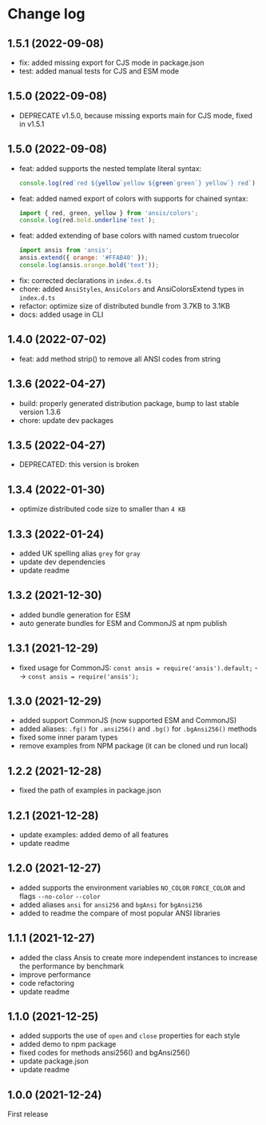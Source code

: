 # Change log

## 1.5.1 (2022-09-08)
- fix: added missing export for CJS mode in package.json
- test: added manual tests for CJS and ESM mode

## 1.5.0 (2022-09-08)
- DEPRECATE v1.5.0, because missing exports main for CJS mode, fixed in v1.5.1

## 1.5.0 (2022-09-08)
- feat: added supports the nested template literal syntax:
  ```js
  console.log(red`red ${yellow`yellow ${green`green`} yellow`} red`)
  ```
- feat: added named export of colors with supports for chained syntax:
  ```js
  import { red, green, yellow } from 'ansis/colors';
  console.log(red.bold.underline`text`);
  ```
- feat: added extending of base colors with named custom truecolor
  ```js
  import ansis from 'ansis';
  ansis.extend({ orange: '#FFAB40' });
  console.log(ansis.orange.bold('text'));
  ```
- fix: corrected declarations in `index.d.ts`
- chore: added `AnsiStyles`, `AnsiColors` and AnsiColorsExtend types in `index.d.ts`
- refactor: optimize size of distributed bundle from 3.7KB to 3.1KB
- docs: added usage in CLI

## 1.4.0 (2022-07-02)
- feat: add method strip() to remove all ANSI codes from string

## 1.3.6 (2022-04-27)
- build: properly generated distribution package, bump to last stable version 1.3.6
- chore: update dev packages

## 1.3.5 (2022-04-27)
- DEPRECATED: this version is broken

## 1.3.4 (2022-01-30)
- optimize distributed code size to smaller than `4 KB`

## 1.3.3 (2022-01-24)
- added UK spelling alias `grey` for `gray`
- update dev dependencies
- update readme

## 1.3.2 (2021-12-30)
- added bundle generation for ESM
- auto generate bundles for ESM and CommonJS at npm publish

## 1.3.1 (2021-12-29)
- fixed usage for CommonJS: `const ansis = require('ansis').default;` --> `const ansis = require('ansis');`

## 1.3.0 (2021-12-29)
- added support CommonJS (now supported ESM and CommonJS)
- added aliases: `.fg()` for `.ansi256()` and `.bg()` for `.bgAnsi256()` methods
- fixed some inner param types
- remove examples from NPM package (it can be cloned und run local)

## 1.2.2 (2021-12-28)
- fixed the path of examples in package.json

## 1.2.1 (2021-12-28)
- update examples: added demo of all features
- update readme

## 1.2.0 (2021-12-27)
- added supports the environment variables `NO_COLOR` `FORCE_COLOR` and flags `--no-color` `--color`
- added aliases `ansi` for `ansi256` and `bgAnsi` for `bgAnsi256`
- added to readme the compare of most popular ANSI libraries

## 1.1.1 (2021-12-27)
- added the class Ansis to create more independent instances to increase the performance by benchmark
- improve performance
- code refactoring
- update readme

## 1.1.0 (2021-12-25)
- added supports the use of `open` and `close` properties for each style
- added demo to npm package
- fixed codes for methods ansi256() and bgAnsi256()
- update package.json
- update readme

## 1.0.0 (2021-12-24)
First release
